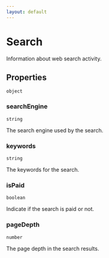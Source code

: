 ```yaml
---
layout: default
---
```


# Search

Information about web search activity.
## Properties

`object`


###  searchEngine
`string` 

The search engine used by the search.


###  keywords
`string` 

The keywords for the search.


###  isPaid
`boolean` 

Indicate if the search is paid or not.


###  pageDepth
`number` 

The page depth in the search results.



